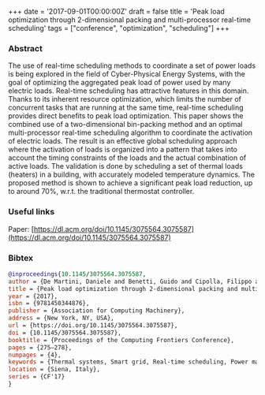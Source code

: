 +++
date = '2017-09-01T00:00:00Z'
draft = false
title = 'Peak load optimization through 2-dimensional packing and multi-processor real-time scheduling'
tags = ["conference", "optimization", "scheduling"]
+++

### Abstract
The use of real-time scheduling methods to coordinate a set of power loads is being explored in the field of Cyber-Physical Energy Systems, with the goal of optimizing the aggregated peak load of power used by many electric loads. Real-time scheduling has attractive features in this domain. Thanks to its inherent resource optimization, which limits the number of concurrent tasks that are running at the same time, real-time scheduling provides direct benefits to peak load optimization.
This paper shows the combined use of a two-dimensional bin-packing method and an optimal multi-processor real-time scheduling algorithm to coordinate the activation of electric loads. The result is an effective global scheduling approach where the activation of loads is organized into a pattern that takes into account the timing constraints of the loads and the actual combination of active loads. The validation is done by scheduling a set of thermal loads (heaters) in a building, with accurately modeled temperature dynamics. The proposed method is shown to achieve a significant peak load reduction, up to around 70%, w.r.t. the traditional thermostat controller.

### Useful links
Paper: [https://dl.acm.org/doi/10.1145/3075564.3075587](https://dl.acm.org/doi/10.1145/3075564.3075587)

### Bibtex
```bibtex
@inproceedings{10.1145/3075564.3075587,
author = {De Martini, Daniele and Benetti, Guido and Cipolla, Filippo and Caprino, Davide and Vedova, Marco L. Delia and Facchinetti, Tullio},
title = {Peak load optimization through 2-dimensional packing and multi-processor real-time scheduling},
year = {2017},
isbn = {9781450344876},
publisher = {Association for Computing Machinery},
address = {New York, NY, USA},
url = {https://doi.org/10.1145/3075564.3075587},
doi = {10.1145/3075564.3075587},
booktitle = {Proceedings of the Computing Frontiers Conference},
pages = {275–278},
numpages = {4},
keywords = {Thermal systems, Smart grid, Real-time scheduling, Power management, Planning and scheduling, Peak load shaving, Partitioned scheduling, Hybrid switching systems, First-fit decreasing height, Dynamical systems, Direct-load control, Demand-side management, Cyber-Physical Energy Systems, Bin-packing, Adaptive scheduling},
location = {Siena, Italy},
series = {CF'17}
}
```